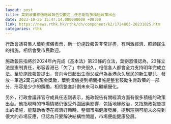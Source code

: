 ```yaml
---
layout: post
title: 葉劉淑儀相信施政報告受歡迎　任志剛指多積極政策出台
date: 2023-10-25 15:47:14.000000000 +08:00
link: https://news.rthk.hk/rthk/ch/component/k2/1724803-20231025.htm
categories: rthk
---
```


行政會議召集人葉劉淑儀表示，新一份施政報告非常詳盡，有刺激經濟、照顧民生的措施，相信會受市民歡迎。

施政報告指將於2024年內完成《基本法》第23條的立法，葉劉淑儀認為，23條立法是憲制責任，形容香港已「欠了」中央很久，相信各人都會全力支持明年完成立法。至於施政報告提出，會向今日起出生而父或母為香港永久居民的新生嬰兒，發放一筆過2萬元的現金獎勵，葉劉淑儀提到相關措施是整套鼓勵生育政策的一部分，形容是少少的獎勵，相信整套計劃未來可以繼續優化。

另外，行政會議非官守成員任志剛表示，施政報告有關經濟方面有很多積極的政策出台。他指現時的市場情緒仍很受外圍因素影響，包括地緣政治，又指施政報告提出的措施，能幫助香港在經濟好轉時，整個市場健康發展，提到短期可能未必見到很大的市場反應，但認為只要解決結構性問題，市場便能健康發展。
